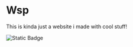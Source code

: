 # Wsp 

This is kinda just a website i made with cool stuff!


![Static Badge](https://img.shields.io/badge/How%20ya%20doin%3F-%3F?style=plastic&label=%E2%96%88H%E2%96%88E%E2%96%88L%E2%96%88L%E2%96%88O%E2%96%88&labelColor=0%2C255%2C255&color=255%2C255%2C0&link=https%3A%2F%2Fphantom-void.github.io%2FPhantomVoidProjects%2F)


